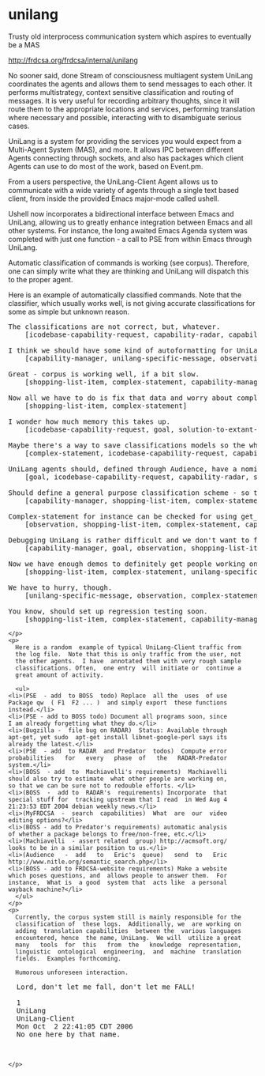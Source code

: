 # unilang
Trusty old interprocess communication system which aspires to eventually be a MAS

http://frdcsa.org/frdcsa/internal/unilang

<system>
  <title>UniLang</title>
  <slogan>
    No sooner said, done
  </slogan>
  <short-description>
    Stream of consciousness multiagent system
  </short-description>
  <medium-description>
    UniLang coordinates the agents and allows them to send messages to
    each   other.   It   performs  multistrategy,   context  sensitive
    classification  and routing of  messages.  It  is very  useful for
    recording  arbitrary thoughts,  since it  will route  them  to the
    appropriate locations  and services, performing  translation where
    necessary and  possible, interacting with  to disambiguate serious
    cases.
  </medium-description>
  <long-description>
    <p>
      UniLang is a system for  providing the services you would expect
      from  a  Multi-Agent System  (MAS),  and  more.   It allows  IPC
      between  different Agents connecting  through sockets,  and also
      has packages which client Agents can use to do most of the work,
      based on Event.pm.
    </p>
    <p>    
      From a users perspective,  the UniLang-Client Agent allows us to
      communicate with a wide variety  of agents through a single text
      based client,  from inside the provided  Emacs major-mode called
      ushell.
    </p>
    <p>
      Ushell now incorporates  a bidirectional interface between Emacs
      and UniLang, allowing us  to greatly enhance integration between
      Emacs  and all other  systems.  For  instance, the  long awaited
      Emacs Agenda  system was  completed with just  one function  - a
      call to PSE from within Emacs through UniLang.
    </p>
    <p>
      Automatic  classification of commands  is working  (see corpus).
      Therefore,  one can  simply  write what  they  are thinking  and
      UniLang will dispatch this to the proper agent.
    </p>
    <p>
      Here is  an example of automatically  classified commands.  Note
      that  the classifier, which  usually works  well, is  not giving
      accurate classifications for some as simple but unknown reason.

<pre>
The classifications are not correct, but, whatever.
	[icodebase-capability-request, capability-radar, capability-unilang, solution-to-extant-problem, goal]

I think we should have some kind of autoformatting for UniLang.
	[capability-manager, unilang-specific-message, observation, shopping-list-item, complex-statement]

Great - corpus is working well, if a bit slow.
	[shopping-list-item, complex-statement, capability-manager, unilang-specific-message, observation]

Now all we have to do is fix that data and worry about complexity/efficiency issues with Corpus doing autoclassification.  We also have to add more elegant classification than bayes, as well as talking amongst agents to support better categorization and command execution from our notes.
	[shopping-list-item, complex-statement]

I wonder how much memory this takes up.
	[icodebase-capability-request, goal, solution-to-extant-problem, capability-radar, capability-unilang]

Maybe there's a way to save classifications models so the whole thing need not be reloaded.
	[complex-statement, icodebase-capability-request, capability-radar, capability-unilang, solution-to-extant-problem]

UniLang agents should, defined through Audience, have a nominal state that allows UniLang while dynamically starting them upon messages received for them (so they don't all have to start at once), that indicates they are ready for processing.
	[goal, icodebase-capability-request, capability-radar, solution-to-extant-problem, capability-unilang]

Should define a general purpose classification scheme - so that the system can get really specific about what it just classified.
	[capability-manager, shopping-list-item, complex-statement, observation, icodebase-capability-request]

Complex-statement for instance can be checked for using get_sentences
	[observation, shopping-list-item, complex-statement, capability-manager, unilang-specific-message]

Debugging UniLang is rather difficult and we don't want to fall prey to the same problem as with GNU Hurd.
	[capability-manager, goal, observation, shopping-list-item, complex-statement]

Now we have enough demos to definitely get people working on our projects.  Mike is right that I should learn persuasion.
	[shopping-list-item, complex-statement, unilang-specific-message, capability-manager, observation]

We have to hurry, though.
	[unilang-specific-message, observation, complex-statement, shopping-list-item, icodebase-capability-request]

You know, should set up regression testing soon.
	[shopping-list-item, complex-statement, capability-manager, unilang-specific-message]
</pre>
    </p>
    <p>
      Here is a random  example of typical UniLang-Client traffic from
      the log file.  Note that this is only traffic from the user, not
      the other agents.  I have  annotated them with very rough sample
      classifications. Often,  one entry  will initiate or  continue a
      great amount of activity.

      <ul>
	<li>(PSE  - add  to BOSS  todo) Replace  all the  uses  of use
	Package qw  ( F1  F2 ... )  and simply export  these functions
	instead.</li>
	<li>(PSE - add to BOSS todo) Document all programs soon, since
	I am already forgetting what they do.</li>
	<li>(Bugzilla -  file bug on RADAR)  Status: Available through
	apt-get, yet sudo  apt-get install libnet-google-perl says its
	already the latest.</li>
	<li>(PSE  - add  to RADAR  and Predator  todos)  Compute error
	probabilities   for   every   phase  of   the   RADAR-Predator
	system.</li>
	<li>(BOSS  - add  to  Machiavelli's requirements)  Machiavelli
	should also try to estimate  what other people are working on,
	so that we can be sure not to redouble efforts. </li>
	<li>(BOSS  -  add to  RADAR's  requirements) Incorporate  that
	special stuff for  tracking upstream that I read  in Wed Aug 4
	21:23:53 EDT 2004 debian weekly news.</li>
	<li>(MyFRDCSA  -  search  capabilities)  What  are  our  video
	editing options?</li>
	<li>(BOSS - add to Predator's requirements) automatic analysis
	of whether a package belongs to free/non-free, etc.</li>
	<li>(Machiavelli  - assert related  group) http://acmsoft.org/
	looks to be in a similar position to us.</li>
	<li>(Audience   -  add   to   Eric's  queue)   send  to   Eric
	http://www.nitle.org/semantic_search.php</li>
	<li>(BOSS - add to FRDCSA-website requirements) Make a website
	which poses questions, and  allows people to answer them.  For
	instance,  What is  a good  system that  acts like  a personal
	wayback machine?</li>
      </ul>
    </p>
    <p>
      Currently, the corpus system still is mainly responsible for the
      classification of  these logs.  Additionally, we  are working on
      adding  translation capabilities  between the  various languages
      encountered, hence  the name, UniLang.  We will  utilize a great
      many   tools  for  this   from  the   knowledge  representation,
      linguistic  ontological  engineering,  and  machine  translation
      fields.  Examples forthcoming.

      Humorous unforeseen interaction.

<pre>
  Lord, don't let me fall, don't let me FALL!
<message>
  <id>1</id>
  <sender>UniLang</sender>
  <receiver>UniLang-Client</receiver>
  <date>Mon Oct  2 22:41:05 CDT 2006</date>
  <contents>No one here by that name.
</contents>
</message>
</pre>
    </p>
  </long-description>
</system>
